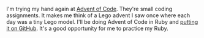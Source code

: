 I'm trying my hand again at [Advent of Code](https://adventofcode.com/2024/).
They're small coding assignments.  It makes me think of a Lego  advent I saw
once where each day was a tiny Lego model.  I'll be doing Advent of Code in
Ruby and
[putting it on GitHub](https://github.com/jeantessier/advent-of-code-2024).
It's a good opportunity for me to practice my Ruby.
